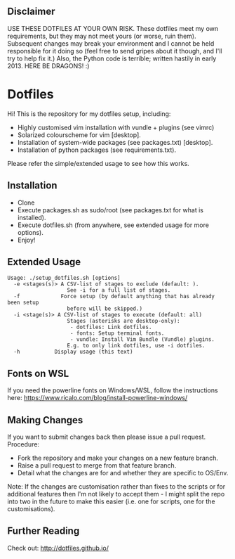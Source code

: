 Disclaimer
----------

USE THESE DOTFILES AT YOUR OWN RISK.  These dotfiles meet my own requirements,
but they may not meet yours (or worse, ruin them).  Subsequent changes may break
your environment and I cannot be held responsible for it doing so (feel free to
send gripes about it though, and I'll try to help fix it.) Also, the Python
code is terrible; written hastily in early 2013. HERE BE DRAGONS! :)

Dotfiles
========

Hi!  This is the repository for my dotfiles setup, including:

- Highly customised vim installation with vundle + plugins (see vimrc)
- Solarized colourscheme for vim [desktop].
- Installation of system-wide packages (see packages.txt) [desktop].
- Installation of python packages (see requirements.txt).

Please refer the simple/extended usage to see how this works.

Installation
------------

- Clone
- Execute packages.sh as sudo/root (see packages.txt for what is installed).
- Execute dotfiles.sh (from anywhere, see extended usage for more options).
- Enjoy!

Extended Usage
--------------

```
Usage: ./setup_dotfiles.sh [options]
  -e <stages(s)> A CSV-list of stages to exclude (default: ).
                   See -i for a full list of stages.
  -f             Force setup (by default anything that has already been setup
                   before will be skipped.)
  -i <stage(s)> A CSV-list of stages to execute (default: all)
                   Stages (asterisks are desktop-only):
                    - dotfiles: Link dotfiles.
                    - fonts: Setup terminal fonts.
                    - vundle: Install Vim Bundle (Vundle) plugins.
                   E.g. to only link dotfiles, use -i dotfiles.
  -h           Display usage (this text)
```

Fonts on WSL
------------

If you need the powerline fonts on Windows/WSL, follow the instructions here:
https://www.ricalo.com/blog/install-powerline-windows/

Making Changes
--------------

If you want to submit changes back then please issue a pull request.
Procedure:

- Fork the repository and make your changes on a new feature branch.
- Raise a pull request to merge from that feature branch.
- Detail what the changes are for and whether they are specific to OS/Env.

Note: If the changes are customisation rather than fixes to the scripts or for
additional features then I'm not likely to accept them - I might split the repo
into two in the future to make this easier (i.e. one for scripts, one for the
customisations).

Further Reading
---------------

Check out: http://dotfiles.github.io/

